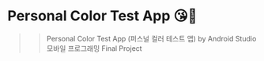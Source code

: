 # Personal Color Test App 😘💄

>> Personal Color Test App (퍼스널 컬러 테스트 앱) by Android Studio
>> <br/>
>> 모바일 프로그래밍 Final Project
